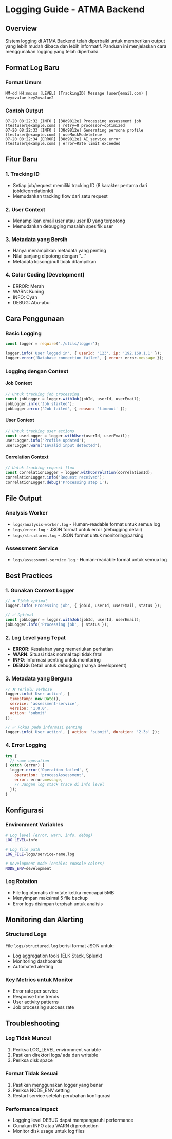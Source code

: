 # Logging Guide - ATMA Backend

## Overview

Sistem logging di ATMA Backend telah diperbaiki untuk memberikan output yang lebih mudah dibaca dan lebih informatif. Panduan ini menjelaskan cara menggunakan logging yang telah diperbaiki.

## Format Log Baru

### Format Umum
```
MM-dd HH:mm:ss [LEVEL] [TrackingID] Message (user@email.com) | key=value key2=value2
```

### Contoh Output
```
07-20 08:22:32 [INFO ] [38d9812e] Processing assessment job (testuser@example.com) | retry=0 processor=optimized
07-20 08:22:33 [INFO ] [38d9812e] Generating persona profile (testuser@example.com) | useMockModel=true
07-20 08:22:34 [ERROR] [38d9812e] AI service error (testuser@example.com) | error=Rate limit exceeded
```

## Fitur Baru

### 1. Tracking ID
- Setiap job/request memiliki tracking ID (8 karakter pertama dari jobId/correlationId)
- Memudahkan tracking flow dari satu request

### 2. User Context
- Menampilkan email user atau user ID yang terpotong
- Memudahkan debugging masalah spesifik user

### 3. Metadata yang Bersih
- Hanya menampilkan metadata yang penting
- Nilai panjang dipotong dengan "..."
- Metadata kosong/null tidak ditampilkan

### 4. Color Coding (Development)
- ERROR: Merah
- WARN: Kuning  
- INFO: Cyan
- DEBUG: Abu-abu

## Cara Penggunaan

### Basic Logging
```javascript
const logger = require('./utils/logger');

logger.info('User logged in', { userId: '123', ip: '192.168.1.1' });
logger.error('Database connection failed', { error: error.message });
```

### Logging dengan Context

#### Job Context
```javascript
// Untuk tracking job processing
const jobLogger = logger.withJob(jobId, userId, userEmail);
jobLogger.info('Job started');
jobLogger.error('Job failed', { reason: 'timeout' });
```

#### User Context
```javascript
// Untuk tracking user actions
const userLogger = logger.withUser(userId, userEmail);
userLogger.info('Profile updated');
userLogger.warn('Invalid input detected');
```

#### Correlation Context
```javascript
// Untuk tracking request flow
const correlationLogger = logger.withCorrelation(correlationId);
correlationLogger.info('Request received');
correlationLogger.debug('Processing step 1');
```

## File Output

### Analysis Worker
- `logs/analysis-worker.log` - Human-readable format untuk semua log
- `logs/error.log` - JSON format untuk error (debugging detail)
- `logs/structured.log` - JSON format untuk monitoring/parsing

### Assessment Service
- `logs/assessment-service.log` - Human-readable format untuk semua log

## Best Practices

### 1. Gunakan Context Logger
```javascript
// ❌ Tidak optimal
logger.info('Processing job', { jobId, userId, userEmail, status });

// ✅ Optimal
const jobLogger = logger.withJob(jobId, userId, userEmail);
jobLogger.info('Processing job', { status });
```

### 2. Log Level yang Tepat
- **ERROR**: Kesalahan yang memerlukan perhatian
- **WARN**: Situasi tidak normal tapi tidak fatal
- **INFO**: Informasi penting untuk monitoring
- **DEBUG**: Detail untuk debugging (hanya development)

### 3. Metadata yang Berguna
```javascript
// ❌ Terlalu verbose
logger.info('User action', { 
  timestamp: new Date(),
  service: 'assessment-service',
  version: '1.0.0',
  action: 'submit'
});

// ✅ Fokus pada informasi penting
logger.info('User action', { action: 'submit', duration: '2.3s' });
```

### 4. Error Logging
```javascript
try {
  // some operation
} catch (error) {
  logger.error('Operation failed', {
    operation: 'processAssessment',
    error: error.message,
    // Jangan log stack trace di info level
  });
}
```

## Konfigurasi

### Environment Variables
```bash
# Log level (error, warn, info, debug)
LOG_LEVEL=info

# Log file path
LOG_FILE=logs/service-name.log

# Development mode (enables console colors)
NODE_ENV=development
```

### Log Rotation
- File log otomatis di-rotate ketika mencapai 5MB
- Menyimpan maksimal 5 file backup
- Error logs disimpan terpisah untuk analisis

## Monitoring dan Alerting

### Structured Logs
File `logs/structured.log` berisi format JSON untuk:
- Log aggregation tools (ELK Stack, Splunk)
- Monitoring dashboards
- Automated alerting

### Key Metrics untuk Monitor
- Error rate per service
- Response time trends
- User activity patterns
- Job processing success rate

## Troubleshooting

### Log Tidak Muncul
1. Periksa LOG_LEVEL environment variable
2. Pastikan direktori logs/ ada dan writable
3. Periksa disk space

### Format Tidak Sesuai
1. Pastikan menggunakan logger yang benar
2. Periksa NODE_ENV setting
3. Restart service setelah perubahan konfigurasi

### Performance Impact
- Logging level DEBUG dapat mempengaruhi performance
- Gunakan INFO atau WARN di production
- Monitor disk usage untuk log files
